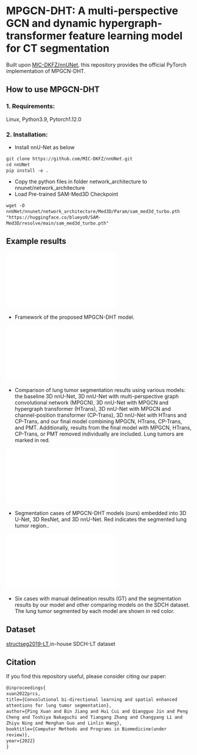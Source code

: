 # MPGCN-DHT: A multi-perspective GCN and dynamic hypergraph-transformer feature learning model for CT segmentation
Built upon [MIC-DKFZ/nnUNet](https://github.com/MIC-DKFZ/nnUNet), this repository provides the official PyTorch implementation of MPGCN-DHT.

## How to use MPGCN-DHT
### 1. Requirements:
Linux, Python3.9, Pytorch1.12.0
### 2. Installation:
* Install nnU-Net as below
```
git clone https://github.com/MIC-DKFZ/nnUNet.git
cd nnUNet
pip install -e .
```

* Copy the python files in folder network_architecture to nnunet/network_architecture
* Load Pre-trained SAM-Med3D Checkpoint
```
wget -O nnUNet/nnunet/network_architecture/Med3D/Param/sam_med3d_turbo.pth "https://huggingface.co/blueyo0/SAM-Med3D/resolve/main/sam_med3d_turbo.pth"
```
## Example results  
![](results/MPGCN-DHT.pdf)
- Framework of the proposed MPGCN-DHT model.

![](results/Ablation_studies_StructSeg2019-LT.pdf)
- Comparison of lung tumor segmentation results using various models: the baseline 3D nnU-Net, 3D nnU-Net with multi-perspective graph convolutional network (MPGCN), 3D nnU-Net with MPGCN and hypergraph transformer (HTrans), 3D nnU-Net with MPGCN and channel-position transformer (CP-Trans), 3D nnU-Net with HTrans and CP-Trans, and our final model combining MPGCN, HTrans, CP-Trans, and PMT. Additionally, results from the final model with MPGCN, HTrans, CP-Trans, or PMT removed individually are included. Lung tumors are marked in red.

![](results/Investigation_of_different_segmentation_backbones_StructSeg2019-LT.pdf)
- Segmentation cases of MPGCN-DHT models (ours) embedded into 3D U-Net, 3D ResNet, and 3D nnU-Net. Red indicates the segmented lung tumor region..

![](results/Comparison_with_other_state-of-the-art_methods_SDCH.pdf)
- Six cases with manual delineation results (GT) and the segmentation results by our model and other comparing models on the SDCH dataset. The lung tumor segmented by each model are shown in red color.

## Dataset
[structseg2019-LT](https://structseg2019.grand-challenge.org/Home/),in-house SDCH-LT dataset

## Citation
If you find this repository useful, please consider citing our paper:
```
@inproceedings{
xuan2022prcs,
title={Convolutional bi-directional learning and spatial enhanced attentions for lung tumor segmentation},
author={Ping Xuan and Bin Jiang and Hui Cui and Qiangguo Jin and Peng Cheng and Toshiya Nakaguchi and Tiangang Zhang and Changyang Li and Zhiyu Ning and Menghan Guo and Linlin Wang},
booktitle={Computer Methods and Programs in Biomedicine(under review)},
year={2022}
}
```
